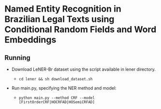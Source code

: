 # Named Entity Recognition in Brazilian Legal Texts using Conditional Random Fields and Word Embeddings

## Running

* Download LeNER-Br dataset using the script available in lener directory.

  * ```cd lener && sh download_dataset.sh ```
  
* Run main.py, specifying the NER method and model:

  * ```python main.py --method CRF --model [FirstOrderCRF|HOCRFAD|HOSemiCRFAD]```
